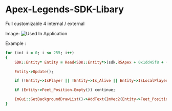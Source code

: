 # Apex-Legends-SDK-Libary
Full customizable 4 internal / external 

Image: 
![Used In Application]([http://url/to/img.png](https://media.discordapp.net/attachments/1232722469023125594/1235976120919392256/image.png?ex=66423176&is=6640dff6&hm=a814cd13c0dec02b88257d577581ff0c66ae4784e07c18df4e159b29187759d8&=&format=webp&quality=lossless&width=832&height=468))


Example : 

```ruby
for (int i = 0; i <= 255; i++)
{
	SDK::Entity* Entity = Read<SDK::Entity*>(sdk.R5Apex + 0x1dd45f8 + ((static_cast<unsigned long long>(i) + 1) << 5));

	Entity->Update();

	if (!Entity->IsPlayer || !Entity->Is_Alive || Entity->IsLocalPlayer) continue;

	if (Entity->Feet_Position.Empty()) continue;

	ImGui::GetBackgroundDrawList()->AddText(ImVec2(Entity->Feet_Position.x, Entity->Feet_Position.y), ImColor(255, 255, 255, 255), "Entity");
} 

```


